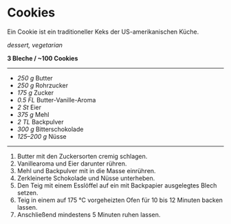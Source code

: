 # Cookies

Ein Cookie ist ein traditioneller Keks der US-amerikanischen Küche.

*dessert, vegetarian*

**3 Bleche / ~100 Cookies**

---

- *250 g* Butter
- *250 g* Rohrzucker
- *175 g* Zucker
- *0.5 FL* Butter-Vanille-Aroma
- *2 St* Eier
- *375 g* Mehl
- *2 TL* Backpulver
- *300 g* Bitterschokolade
- *125–200 g* Nüsse

---

1. Butter mit den Zuckersorten cremig schlagen.
2. Vanillearoma und Eier darunter rühren.
3. Mehl und Backpulver mit in die Masse einrühren.
4. Zerkleinerte Schokolade und Nüsse unterheben.
5. Den Teig mit einem Esslöffel auf ein mit Backpapier ausgelegtes Blech setzen.
6. Teig in einem auf 175 °C vorgeheizten Ofen für 10 bis 12 Minuten backen lassen.
7. Anschließend mindestens 5 Minuten ruhen lassen.
